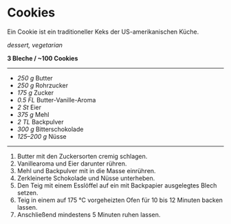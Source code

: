 # Cookies

Ein Cookie ist ein traditioneller Keks der US-amerikanischen Küche.

*dessert, vegetarian*

**3 Bleche / ~100 Cookies**

---

- *250 g* Butter
- *250 g* Rohrzucker
- *175 g* Zucker
- *0.5 FL* Butter-Vanille-Aroma
- *2 St* Eier
- *375 g* Mehl
- *2 TL* Backpulver
- *300 g* Bitterschokolade
- *125–200 g* Nüsse

---

1. Butter mit den Zuckersorten cremig schlagen.
2. Vanillearoma und Eier darunter rühren.
3. Mehl und Backpulver mit in die Masse einrühren.
4. Zerkleinerte Schokolade und Nüsse unterheben.
5. Den Teig mit einem Esslöffel auf ein mit Backpapier ausgelegtes Blech setzen.
6. Teig in einem auf 175 °C vorgeheizten Ofen für 10 bis 12 Minuten backen lassen.
7. Anschließend mindestens 5 Minuten ruhen lassen.
